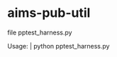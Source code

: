 # aims-pub-util

file pptest_harness.py

Usage:  <command-to-produce-file-list> | python pptest_harness.py <cmor-tables-path>

